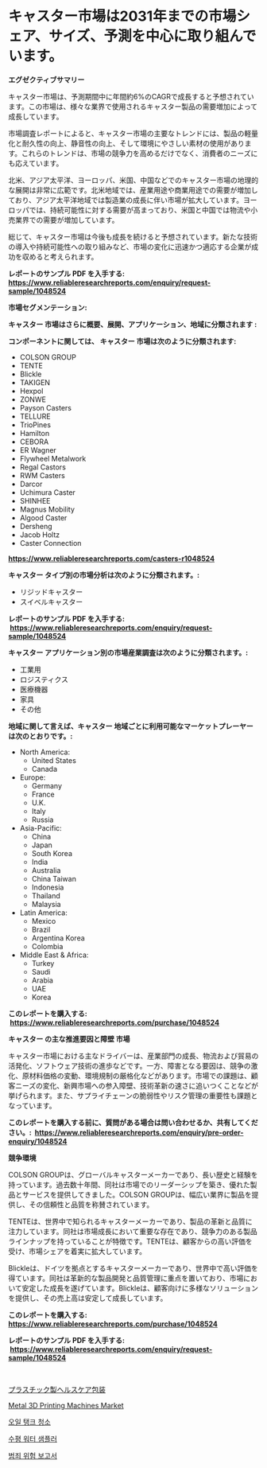 <p><h1>キャスター市場は2031年までの市場シェア、サイズ、予測を中心に取り組んでいます。</h1></p><p><strong>エグゼクティブサマリー</strong></p>
<p><p>キャスター市場は、予測期間中に年間約6%のCAGRで成長すると予想されています。この市場は、様々な業界で使用されるキャスター製品の需要増加によって成長しています。</p><p>市場調査レポートによると、キャスター市場の主要なトレンドには、製品の軽量化と耐久性の向上、静音性の向上、そして環境にやさしい素材の使用があります。これらのトレンドは、市場の競争力を高めるだけでなく、消費者のニーズにも応えています。</p><p>北米、アジア太平洋、ヨーロッパ、米国、中国などでのキャスター市場の地理的な展開は非常に広範です。北米地域では、産業用途や商業用途での需要が増加しており、アジア太平洋地域では製造業の成長に伴い市場が拡大しています。ヨーロッパでは、持続可能性に対する需要が高まっており、米国と中国では物流や小売業界での需要が増加しています。</p><p>総じて、キャスター市場は今後も成長を続けると予想されています。新たな技術の導入や持続可能性への取り組みなど、市場の変化に迅速かつ適応する企業が成功を収めると考えられます。</p></p>
<p><strong>レポートのサンプル PDF を入手する: <a href="https://www.reliableresearchreports.com/enquiry/request-sample/1048524">https://www.reliableresearchreports.com/enquiry/request-sample/1048524</a></strong></p>
<p><strong>市場セグメンテーション:</strong></p>
<p><strong> キャスター 市場はさらに概要、展開、アプリケーション、地域に分類されます :</strong></p>
<p><strong>コンポーネントに関しては、 キャスター 市場は次のように分類されます: &nbsp;</strong></p>
<p><ul><li>COLSON GROUP</li><li>TENTE</li><li>Blickle</li><li>TAKIGEN</li><li>Hexpol</li><li>ZONWE</li><li>Payson Casters</li><li>TELLURE</li><li>TrioPines</li><li>Hamilton</li><li>CEBORA</li><li>ER Wagner</li><li>Flywheel Metalwork</li><li>Regal Castors</li><li>RWM Casters</li><li>Darcor</li><li>Uchimura Caster</li><li>SHINHEE</li><li>Magnus Mobility</li><li>Algood Caster</li><li>Dersheng</li><li>Jacob Holtz</li><li>Caster Connection</li></ul></p>
<p><strong><a href="https://www.reliableresearchreports.com/casters-r1048524">https://www.reliableresearchreports.com/casters-r1048524</a></strong></p>
<p><strong> キャスター タイプ別の市場分析は次のように分類されます。:</strong></p>
<p><ul><li>リジッドキャスター</li><li>スイベルキャスター</li></ul></p>
<p><strong>レポートのサンプル PDF を入手する: &nbsp;<a href="https://www.reliableresearchreports.com/enquiry/request-sample/1048524">https://www.reliableresearchreports.com/enquiry/request-sample/1048524</a></strong></p>
<p><strong> キャスター アプリケーション別の市場産業調査は次のように分類されます。:</strong></p>
<p><ul><li>工業用</li><li>ロジスティクス</li><li>医療機器</li><li>家具</li><li>その他</li></ul></p>
<p><strong>地域に関して言えば、キャスター 地域ごとに利用可能なマーケットプレーヤーは次のとおりです。:</strong></p>
<p><ul>
    <li>
        North America:
        <ul>
            <li>United States</li>
            <li>Canada</li>
        </ul>
    </li>
    <li>
        Europe:
        <ul>
            <li>Germany</li>
            <li>France</li>
            <li>U.K.</li>
            <li>Italy</li>
            <li>Russia</li>
        </ul>
    </li>
    <li>
        Asia-Pacific:
        <ul>
            <li>China</li>
            <li>Japan</li>
            <li>South Korea</li>
            <li>India</li>
            <li>Australia</li>
            <li>China Taiwan</li>
            <li>Indonesia</li>
            <li>Thailand</li>
            <li>Malaysia</li>
        </ul>
    </li>
    <li>
        Latin America:
        <ul>
            <li>Mexico</li>
            <li>Brazil</li>
            <li>Argentina Korea</li>
            <li>Colombia</li>
        </ul>
    </li>
    <li>
        Middle East & Africa:
        <ul>
            <li>Turkey</li>
            <li>Saudi</li>
            <li>Arabia</li>
            <li>UAE</li>
            <li>Korea</li>
        </ul>
    </li>
    </ul></p>
<p><strong>このレポートを購入する: &nbsp;<a href="https://www.reliableresearchreports.com/purchase/1048524">https://www.reliableresearchreports.com/purchase/1048524</a></strong></p>
<p><strong>キャスター の主な推進要因と障壁 市場</strong></p>
<p><p>キャスター市場における主なドライバーは、産業部門の成長、物流および貿易の活発化、ソフトウェア技術の進歩などです。一方、障害となる要因は、競争の激化、原材料価格の変動、環境規制の厳格化などがあります。市場での課題は、顧客ニーズの変化、新興市場への参入障壁、技術革新の速さに追いつくことなどが挙げられます。また、サプライチェーンの脆弱性やリスク管理の重要性も課題となっています。</p></p>
<p><strong>このレポートを購入する前に、質問がある場合は問い合わせるか、共有してください。:&nbsp; <a href="https://www.reliableresearchreports.com/enquiry/pre-order-enquiry/1048524">https://www.reliableresearchreports.com/enquiry/pre-order-enquiry/1048524</a></strong></p>
<p><strong>競争環境</strong></p>
<p><p>COLSON GROUPは、グローバルキャスターメーカーであり、長い歴史と経験を持っています。過去数十年間、同社は市場でのリーダーシップを築き、優れた製品とサービスを提供してきました。COLSON GROUPは、幅広い業界に製品を提供し、その信頼性と品質を称賛されています。</p><p>TENTEは、世界中で知られるキャスターメーカーであり、製品の革新と品質に注力しています。同社は市場成長において重要な存在であり、競争力のある製品ラインナップを持っていることが特徴です。TENTEは、顧客からの高い評価を受け、市場シェアを着実に拡大しています。</p><p>Blickleは、ドイツを拠点とするキャスターメーカーであり、世界中で高い評価を得ています。同社は革新的な製品開発と品質管理に重点を置いており、市場において安定した成長を遂げています。Blickleは、顧客向けに多様なソリューションを提供し、その売上高は安定して成長しています。</p></p>
<p><strong>このレポートを購入する: &nbsp; <a href="https://www.reliableresearchreports.com/purchase/1048524">https://www.reliableresearchreports.com/purchase/1048524</a></strong></p>
<p><strong>レポートのサンプル PDF を入手する: &nbsp;<a href="https://www.reliableresearchreports.com/enquiry/request-sample/1048524">https://www.reliableresearchreports.com/enquiry/request-sample/1048524</a></strong><strong></strong></p>
<p>&nbsp;</p>
<p><p><a href="https://medium.com/@desekay3566/%E3%83%97%E3%83%A9%E3%82%B9%E3%83%81%E3%83%83%E3%82%AF%E8%A3%BD%E5%8C%BB%E7%99%82%E7%94%A8%E5%8C%85%E8%A3%85%E5%B8%82%E5%A0%B4%E3%81%AE%E5%88%86%E6%9E%90-2024%E5%B9%B4%E3%81%8B%E3%82%892031%E5%B9%B4%E3%81%BE%E3%81%A7%E3%81%AE%E4%B8%96%E7%95%8C%E7%94%A3%E6%A5%AD%E3%81%AE%E8%A6%96%E7%82%B9%E3%81%A8%E4%BA%88%E6%B8%AC-852f4032ba21">プラスチック製ヘルスケア包装</a></p><p><a href="https://github.com/jodemen/Market-Research-Report-List-2/blob/main/metal-3d-printing-machines-market.md">Metal 3D Printing Machines Market</a></p><p><a href="https://medium.com/@thib_harou/%EC%9C%A0%EC%95%95-%ED%83%B1%ED%81%AC-%EC%B2%AD%EC%86%8C-%EC%8B%9C%EC%9E%A5-%EB%B6%84%EC%84%9D-%EA%B7%B8%EC%9D%98-cagr-%EC%8B%9C%EC%9E%A5-%EC%84%B8%EB%B6%84%ED%99%94-%EB%B0%8F-%EC%84%B8%EA%B3%84-%EC%82%B0%EC%97%85-%EA%B0%9C%EC%9A%94-73bc63341609">오일 탱크 청소</a></p><p><a href="https://medium.com/@tomienow676/%EC%88%98%ED%8F%89-%EC%88%98%EC%A7%91%EA%B8%B0-%EC%8B%9C%EC%9E%A5-%EC%8B%9C%EC%9E%A5-cagr-%EC%8B%9C%EC%9E%A5-%EB%8F%99%ED%96%A5-%EB%B0%8F-%EC%84%B1%EC%9E%A5-%EC%A0%84%EB%9E%B5%EC%97%90-%EB%8C%80%ED%95%9C-%ED%86%B5%EC%B0%B0%EB%A0%A5-35816449fbd3">수평 워터 샘플러</a></p><p><a href="https://github.com/WilburKihn5676/Market-Research-Report-List-1/blob/main/820926926465.md">범죄 위험 보고서</a></p></p>